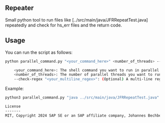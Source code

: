 Repeater
--------

Small python tool to run files like
[../src/main/java/JFRRepeatTest.java] repeatedly 
and check for hs_err files and the return code.

Usage
-----

You can run the script as follows:

```bash
python parallel_command.py "<your_command_here>" <number_of_threads> --check-regex "<your_multiline_regex>"

    <your_command_here>: The shell command you want to run in parallel.
    <number_of_threads>: The number of parallel threads you want to run.
    --check-regex "<your_multiline_regex>": (Optional) A multi-line regular expression to validate the output of the command.
```

Example:
    
```bash
python3 parallel_command.py "java ../src/main/java/JFRRepeatTest.java" 4 --check-regex '(Got CPU event(.*\n)+.*Got CPU event)'```

License
-------
MIT, Copyright 2024 SAP SE or an SAP affiliate company, Johannes Bechberger and contributors